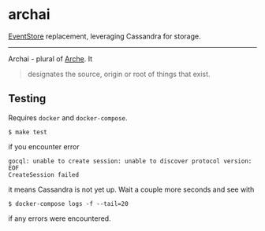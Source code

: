 # archai
[EventStore](https://geteventstore.com/) replacement, leveraging Cassandra for storage.

---
Archai - plural of [Arche](https://en.wikipedia.org/wiki/Arche). It
> designates the source, origin or root of things that exist.

## Testing

Requires `docker` and `docker-compose`.

```
$ make test
```

if you encounter error

```
gocql: unable to create session: unable to discover protocol version: EOF
CreateSession failed
```

it means Cassandra is not yet up. Wait a couple more seconds and see with

```
$ docker-compose logs -f --tail=20
```

if any errors were encountered.
